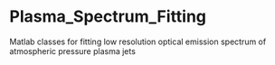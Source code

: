 # Plasma_Spectrum_Fitting
Matlab classes for fitting low resolution optical emission spectrum of atmospheric pressure plasma jets
